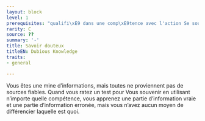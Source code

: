 ```yaml
---
layout: block
level: 1
prerequisites: "qualifi\xE9 dans une comp\xE9tence avec l'action Se souvenir"
rarity: C
source: ??
summary: '-'
title: Savoir douteux
titleEN: Dubious Knowledge
traits:
- general

---
```


<p>Vous êtes une mine d’informations, mais toutes ne proviennent pas de sources fiables. Quand vous ratez un test pour Vous souvenir en utilisant n’importe quelle compétence, vous apprenez une partie d’information vraie et une partie d’information erronée, mais vous n’avez aucun moyen de différencier laquelle est quoi.</p>